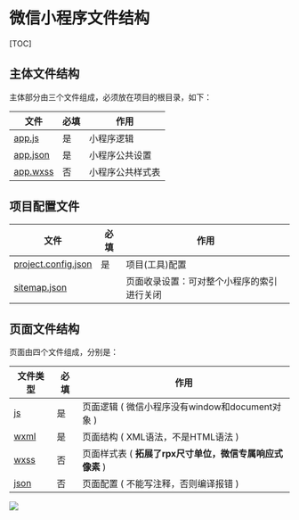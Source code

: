 # 微信小程序文件结构
[TOC]



## 主体文件结构

主体部分由三个文件组成，必须放在项目的根目录，如下：

| 文件                                                         | 必填 | 作用             |
| ------------------------------------------------------------ | ---- | ---------------- |
| [app.js](https://mp.weixin.qq.com/debug/wxadoc/dev/framework/app-service/app.html) | 是   | 小程序逻辑       |
| [app.json](https://mp.weixin.qq.com/debug/wxadoc/dev/framework/config.html) | 是   | 小程序公共设置   |
| [app.wxss](https://mp.weixin.qq.com/debug/wxadoc/dev/framework/view/wxss.html) | 否   | 小程序公共样式表 |


## 项目配置文件

| 文件 | 必填 | 作用 |
| ------------- | ---- | ------------------------------------------ |
| [project.config.json](https://developers.weixin.qq.com/miniprogram/dev/devtools/projectconfig.html) | 是   | 项目(工具)配置                             |
| [sitemap.json](https://developers.weixin.qq.com/miniprogram/dev/framework/sitemap.html) |      | 页面收录设置：可对整个小程序的索引进行关闭 |


## 页面文件结构

页面由四个文件组成，分别是：

| 文件类型                                                     | 必填 | 作用                                                     |
| ------------------------------------------------------------ | ---- | -------------------------------------------------------- |
| [js](https://mp.weixin.qq.com/debug/wxadoc/dev/framework/app-service/page.html) | 是   | 页面逻辑 ( 微信小程序没有window和document对象 )          |
| [wxml](https://mp.weixin.qq.com/debug/wxadoc/dev/framework/view/wxml/) | 是   | 页面结构  ( XML语法，不是HTML语法 )                      |
| [wxss](https://mp.weixin.qq.com/debug/wxadoc/dev/framework/view/wxss.html) | 否   | 页面样式表 ( **拓展了rpx尺寸单位，微信专属响应式像素** ) |
| [json](https://mp.weixin.qq.com/debug/wxadoc/dev/framework/config.html#pagejson) | 否   | 页面配置  ( 不能写注释，否则编译报错 )                   |

<img src="./img/fileTree.png" />
